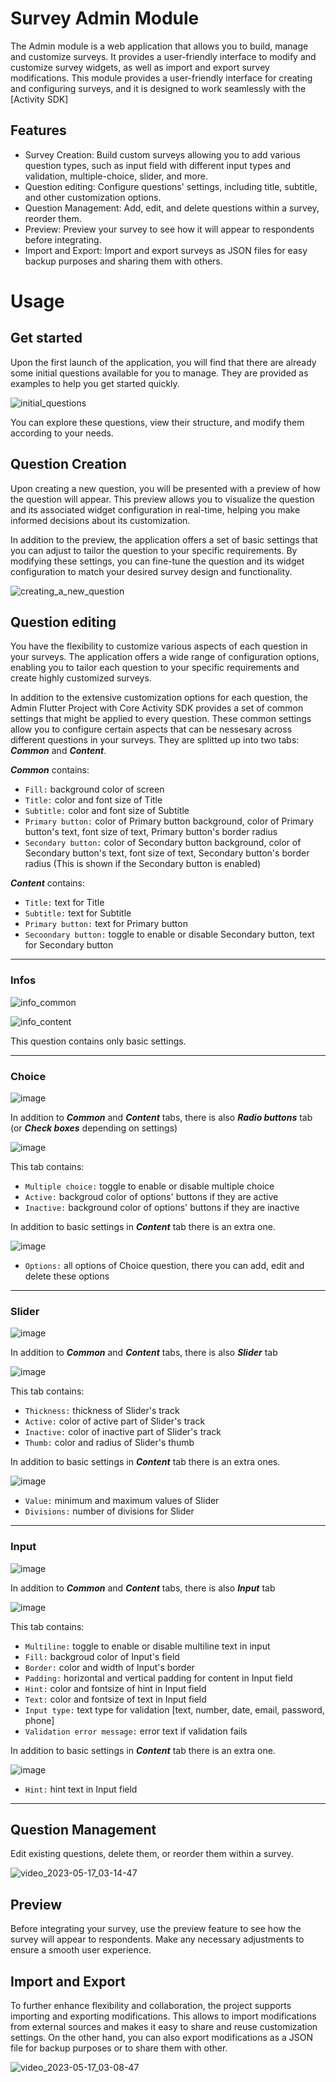 # Survey Admin Module

The Admin module is a web application that allows you to build, manage and customize surveys. It provides a user-friendly interface to modify and customize survey widgets, as well as import and export survey modifications. This module provides a user-friendly interface for creating and configuring surveys, and it is designed to work seamlessly with the [Activity SDK]

## Features

- Survey Creation: Build custom surveys allowing you to add various question types, such as input field with different input types and validation, multiple-choice, slider, and more.
- Question editing: Configure questions' settings, including title, subtitle, and other customization options.
- Question Management: Add, edit, and delete questions within a survey, reorder them.
- Preview: Preview your survey to see how it will appear to respondents before integrating.
- Import and Export: Import and export surveys as JSON files for easy backup purposes and sharing them with others.

# Usage

## Get started

Upon the first launch of the application, you will find that there are already some initial questions available for you to manage. They are provided as examples to help you get started quickly.

![initial_questions](https://github.com/What-the-Flutter/survey_sdk/assets/94079414/bf8abee3-1a18-4352-b0bd-fd462c824127)

You can explore these questions, view their structure, and modify them according to your needs.

## Question Creation

Upon creating a new question, you will be presented with a preview of how the question will appear. This preview allows you to visualize the question and its associated widget configuration in real-time, helping you make informed decisions about its customization.

In addition to the preview, the application offers a set of basic settings that you can adjust to tailor the question to your specific requirements. By modifying these settings, you can fine-tune the question and its widget configuration to match your desired survey design and functionality.

![creating_a_new_question](https://github.com/What-the-Flutter/survey_sdk/assets/94079414/fcbe6ab8-58db-449e-bc30-35f168e31977)

## Question editing

You have the flexibility to customize various aspects of each question in your surveys. The application offers a wide range of configuration options, enabling you to tailor each question to your specific requirements and create highly customized surveys.

In addition to the extensive customization options for each question, the Admin Flutter Project with Core Activity SDK provides a set of common settings that might be applied to every question. These common settings allow you to configure certain aspects that can be nessesary across different questions in your surveys. They are splitted up into two tabs: **_Common_** and **_Content_**.

**_Common_** contains:

- `Fill:` background color of screen
- `Title:` color and font size of Title
- `Subtitle:` color and font size of Subtitle
- `Primary button:` color of Primary button background, color of Primary button's text, font size of text, Primary button's border radius
- `Secondary button:` color of Secondary button background, color of Secondary button's text, font size of text, Secondary button's border radius (This is shown if the Secondary button is enabled)

**_Content_** contains:

- `Title:` text for Title
- `Subtitle:` text for Subtitle
- `Primary button:` text for Primary button
- `Secoondary button:` toggle to enable or disable Secondary button, text for Secondary button

---

### Infos

![info_common](https://github.com/What-the-Flutter/survey_sdk/assets/94079414/74f41791-2e8f-4919-89f5-5df952353d9b)

![info_content](https://github.com/What-the-Flutter/survey_sdk/assets/94079414/12ccf3ec-e59d-4af1-be25-f8e2c4646a22)

This question contains only basic settings.

---

### Choice

![image](https://github.com/What-the-Flutter/survey_sdk/assets/94079414/aba0b7cf-05e5-46d9-b7ef-8ffab33be9cc)

In addition to **_Common_** and **_Content_** tabs, there is also **_Radio buttons_** tab (or **_Check boxes_** depending on settings)

![image](https://github.com/What-the-Flutter/survey_sdk/assets/94079414/3f90bb1a-6beb-4358-acd7-662909df23e1)

This tab contains:

- `Multiple choice:` toggle to enable or disable multiple choice
- `Active:` backgroud color of options' buttons if they are active
- `Inactive:` background color of options' buttons if they are inactive

In addition to basic settings in **_Content_** tab there is an extra one.

![image](https://github.com/What-the-Flutter/survey_sdk/assets/94079414/d2a63ea8-1d2b-4d59-aa40-92a7433abe34)

- `Options:` all options of Choice question, there you can add, edit and delete these options

---

### Slider

![image](https://github.com/What-the-Flutter/survey_sdk/assets/94079414/db3e8b0a-d84a-4300-b220-c324fe158687)

In addition to **_Common_** and **_Content_** tabs, there is also **_Slider_** tab

![image](https://github.com/What-the-Flutter/survey_sdk/assets/94079414/ba7f8756-ef56-45e6-9ac4-a2bfc3afcf5e)

This tab contains:

- `Thickness:` thickness of Slider's track
- `Active:` color of active part of Slider's track
- `Inactive:` color of inactive part of Slider's track
- `Thumb:` color and radius of Slider's thumb

In addition to basic settings in **_Content_** tab there is an extra ones.

![image](https://github.com/What-the-Flutter/survey_sdk/assets/94079414/dc07024d-2848-4ebd-8541-f6e047047511)

- `Value:` minimum and maximum values of Slider
- `Divisions:` number of divisions for Slider

---

### Input

![image](https://github.com/What-the-Flutter/survey_sdk/assets/94079414/319eabca-0017-4176-92a1-39696757f0e6)

In addition to **_Common_** and **_Content_** tabs, there is also **_Input_** tab

![image](https://github.com/What-the-Flutter/survey_sdk/assets/94079414/b5c6d4ea-7805-4925-961a-7a7146c5edfe)

This tab contains:

- `Multiline:` toggle to enable or disable multiline text in input
- `Fill:` backgroud color of Input's field
- `Border:` color and width of Input's border
- `Padding:` horizontal and vertical padding for content in Input field
- `Hint:` color and fontsize of hint in Input field
- `Text:` color and fontsize of text in Input field
- `Input type:` text type for validation [text, number, date, email, password, phone]
- `Validation error message:` error text if validation fails

In addition to basic settings in **_Content_** tab there is an extra one.

![image](https://github.com/What-the-Flutter/survey_sdk/assets/94079414/f2e3d70e-506a-42b8-81ed-7cb753136114)

- `Hint:` hint text in Input field

---

## Question Management

Edit existing questions, delete them, or reorder them within a survey.

![video_2023-05-17_03-14-47](https://github.com/What-the-Flutter/survey_sdk/assets/94079414/a51a6fdd-b103-4fe9-9551-2661a202a716)

## Preview

Before integrating your survey, use the preview feature to see how the survey will appear to respondents. Make any necessary adjustments to ensure a smooth user experience.

## Import and Export

To further enhance flexibility and collaboration, the project supports importing and exporting modifications. This allows to import modifications from external sources and makes it easy to share and reuse customization settings. On the other hand, you can also export modifications as a JSON file for backup purposes or to share them with other.

![video_2023-05-17_03-08-47](https://github.com/What-the-Flutter/survey_sdk/assets/94079414/012e77ce-3605-484b-afd1-d874048ae67d)
